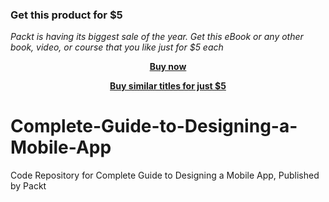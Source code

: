 
### Get this product for $5

<i>Packt is having its biggest sale of the year. Get this eBook or any other book, video, or course that you like just for $5 each</i>


<b><p align='center'>[Buy now](https://packt.link/9781838984830)</p></b>


<b><p align='center'>[Buy similar titles for just $5](https://subscription.packtpub.com/search)</p></b>


# Complete-Guide-to-Designing-a-Mobile-App
Code Repository for Complete Guide to Designing a Mobile App, Published by Packt
